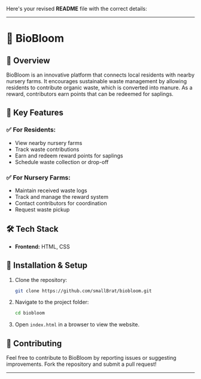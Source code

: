 Here's your revised **README** file with the correct details:  

---

# 🌿 **BioBloom**  

## 📌 **Overview**  
BioBloom is an innovative platform that connects local residents with nearby nursery farms. It encourages sustainable waste management by allowing residents to contribute organic waste, which is converted into manure. As a reward, contributors earn points that can be redeemed for saplings.  

## 🎯 **Key Features**  
### ✅ **For Residents:**  
- View nearby nursery farms  
- Track waste contributions  
- Earn and redeem reward points for saplings  
- Schedule waste collection or drop-off  

### ✅ **For Nursery Farms:**  
- Maintain received waste logs  
- Track and manage the reward system  
- Contact contributors for coordination  
- Request waste pickup  

## 🛠️ **Tech Stack**  
- **Frontend:** HTML, CSS  

## 🚀 **Installation & Setup**  
1. Clone the repository:  
   ```bash
   git clone https://github.com/smallBrat/biobloom.git
   ```
2. Navigate to the project folder:  
   ```bash
   cd biobloom
   ```
3. Open `index.html` in a browser to view the website.  

## 🤝 **Contributing**  
Feel free to contribute to BioBloom by reporting issues or suggesting improvements. Fork the repository and submit a pull request!  

---
